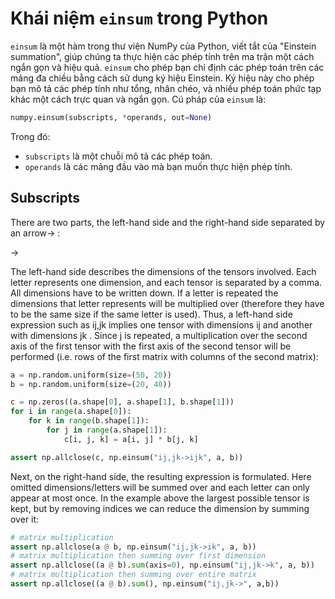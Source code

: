 # Khái niệm `einsum` trong Python
`einsum` là một hàm trong thư viện NumPy của Python, viết tắt của "Einstein summation",
giúp chúng ta thực hiện các phép tính trên ma trận một cách ngắn gọn và hiệu quả. `einsum`
cho phép bạn chỉ định các phép toán trên các mảng đa chiều bằng cách sử dụng ký hiệu
Einstein. Ký hiệu này cho phép bạn mô tả các phép tính như tổng, nhân chéo, và nhiều phép
toán phức tạp khác một cách trực quan và ngắn gọn. Cú pháp của `einsum` là:

```python
numpy.einsum(subscripts, *operands, out=None)
```

Trong đó: 
- `subscripts` là một chuỗi mô tả các phép toán. 
- `operands` là các mảng đầu vào mà bạn muốn thực hiện phép tính.

## Subscripts
There are two parts, the left-hand side and the right-hand side separated by an arrow-> :

<left-hand side> -> <right-hand side>

The left-hand side describes the dimensions of the tensors involved. Each letter represents one dimension, and each tensor is separated by a comma. All dimensions have to be written down. If a letter is repeated the dimensions that letter represents will be multiplied over (therefore they have to be the same size if the same letter is used). Thus, a left-hand side expression such as ij,jk implies one tensor with dimensions ij and another with dimensions jk . Since j is repeated, a multiplication over the second axis of the first tensor with the first axis of the second tensor will be performed (i.e. rows of the first matrix with columns of the second matrix):

```python
a = np.random.uniform(size=(50, 20))
b = np.random.uniform(size=(20, 40))

c = np.zeros((a.shape[0], a.shape[1], b.shape[1]))
for i in range(a.shape[0]):
    for k in range(b.shape[1]):
        for j in range(a.shape[1]):
            c[i, j, k] = a[i, j] * b[j, k]

assert np.allclose(c, np.einsum("ij,jk->ijk", a, b))
```

Next, on the right-hand side, the resulting expression is formulated. Here omitted dimensions/letters will be summed over and each letter can only appear at most once. In the example above the largest possible tensor is kept, but by removing indices we can reduce the dimension by summing over it:

```python
# matrix multiplication
assert np.allclose(a @ b, np.einsum("ij,jk->ik", a, b))
# matrix multiplication then summing over first dimension
assert np.allclose((a @ b).sum(axis=0), np.einsum("ij,jk->k", a, b))
# matrix multiplication then summing over entire matrix
assert np.allclose((a @ b).sum(), np.einsum("ij,jk->", a,b))
```